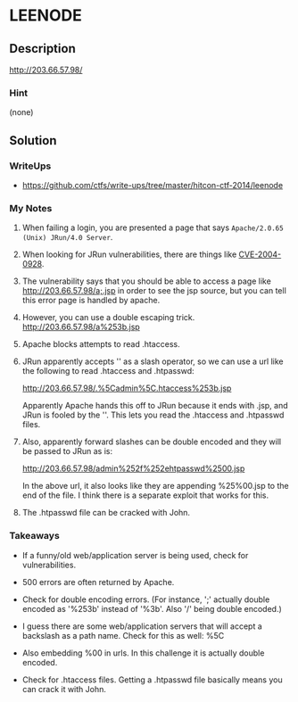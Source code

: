 
# LEENODE

## Description

http://203.66.57.98/

### Hint

(none)

## Solution

### WriteUps

- https://github.com/ctfs/write-ups/tree/master/hitcon-ctf-2014/leenode

### My Notes

1. When failing a login, you are presented a page that says `Apache/2.0.65
   (Unix) JRun/4.0 Server`.

1. When looking for JRun vulnerabilities, there are things like
   [CVE-2004-0928](http://www.cvedetails.com/cve/CVE-2004-0928/).

1. The vulnerability says that you should be able to access a page like
   http://203.66.57.98/a;.jsp in order to see the jsp source, but you can tell
   this error page is handled by apache.

1. However, you can use a double escaping trick. http://203.66.57.98/a%253b.jsp

1. Apache blocks attempts to read .htaccess.

1. JRun apparently accepts '\' as a slash operator, so we can use a url like
   the following to read .htaccess and .htpasswd:

   http://203.66.57.98/.%5Cadmin%5C.htaccess%253b.jsp

   Apparently Apache hands this off to JRun because it ends with .jsp, and JRun
   is fooled by the '\'. This lets you read the .htaccess and .htpasswd files.

1. Also, apparently forward slashes can be double encoded and they will be
   passed to JRun as is:

   http://203.66.57.98/admin%252f%252ehtpasswd%2500.jsp

   In the above url, it also looks like they are appending %25%00.jsp to the
   end of the file.  I think there is a separate exploit that works for this.

1. The .htpasswd file can be cracked with John.

### Takeaways

- If a funny/old web/application server is being used, check for
  vulnerabilities.

- 500 errors are often returned by Apache.

- Check for double encoding errors. (For instance, ';' actually double encoded
  as '%253b' instead of '%3b'. Also '/' being double encoded.)

- I guess there are some web/application servers that will accept a backslash
  as a path name.  Check for this as well: %5C

- Also embedding %00 in urls.  In this challenge it is actually double encoded.

- Check for .htaccess files.  Getting a .htpasswd file basically means you can
  crack it with John.
